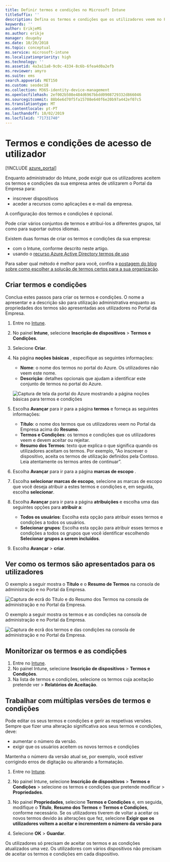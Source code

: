 ```yaml
---
title: Definir termos e condições no Microsoft Intune
titleSuffix: ''
description: Defina os termos e condições que os utilizadores veem no Portal da Empresa do Intune.
keywords: ''
author: ErikjeMS
ms.author: erikje
manager: dougeby
ms.date: 10/20/2018
ms.topic: conceptual
ms.service: microsoft-intune
ms.localizationpriority: high
ms.technology: ''
ms.assetid: 4a3a11a8-9c0c-4334-8c6b-6fea4d0a2efb
ms.reviewer: amyro
ms.suite: ems
search.appverid: MET150
ms.custom: seodec18
ms.collection: M365-identity-device-management
ms.openlocfilehash: 2ef002b508e484d6967bbdd0908729332d866046
ms.sourcegitcommit: 88b6e6d70f5fa15708e640f6e20b97a442ef07c5
ms.translationtype: MT
ms.contentlocale: pt-PT
ms.lasthandoff: 10/02/2019
ms.locfileid: "71731740"
---
```

# <a name="terms-and-conditions-for-user-access"></a>Termos e condições de acesso de utilizador

[!INCLUDE [azure_portal](../includes/azure_portal.md)]

Enquanto administrador do Intune, pode exigir que os utilizadores aceitem os termos e condições da sua empresa antes de utilizarem o Portal da Empresa para:
- inscrever dispositivos
- aceder a recursos como aplicações e e-mail da empresa.

A configuração dos termos e condições é opcional.

Pode criar vários conjuntos de termos e atribuí-los a diferentes grupos, tal como para suportar outros idiomas.

Existem duas formas de criar os termos e condições da sua empresa:
- com o Intune, conforme descrito neste artigo.
- usando o [recurso Azure Active Directory termos de uso](https://docs.microsoft.com/azure/active-directory/governance/active-directory-tou)

Para saber qual método é melhor para você, confira a [postagem do blog sobre como escolher a solução de termos certos para a sua organização](https://go.microsoft.com/fwlink/?linkid=2010506&clcid=0x409). 

## <a name="create-terms-and-conditions"></a>Criar termos e condições
Conclua estes passos para criar os termos e condições. O nome a apresentar e a descrição são para utilização administrativa enquanto as propriedades dos termos são apresentadas aos utilizadores no Portal da Empresa.

1. Entre no [Intune](https://go.microsoft.com/fwlink/?linkid=2090973).
2. No painel **Intune**, selecione **Inscrição de dispositivos** > **Termos e Condições**.
3. Selecione **Criar**.
4. Na página **noções básicas** , especifique as seguintes informações:

   - **Nome**: o nome dos termos no portal do Azure. Os utilizadores não veem este nome.
   - **Descrição**: detalhes opcionais que ajudam a identificar este conjunto de termos no portal do Azure.

    ![Captura de tela da portal do Azure mostrando a página noções básicas para termos e condições](./media/terms-and-conditions-create/terms-basics-page.png)

5. Escolha **Avançar** para ir para a página **termos** e forneça as seguintes informações:

   - **Título**: o nome dos termos que os utilizadores veem no Portal da Empresa acima do **Resumo**.
   - **Termos e Condições**: os termos e condições que os utilizadores veem e devem aceitar ou rejeitar.
   - **Resumo dos Termos**: texto que explica o que significa quando os utilizadores aceitam os termos. Por exemplo, "Ao inscrever o dispositivo, aceita os termos de utilização definidos pela Contoso. Leia atentamente os termos antes de continuar”.

6. Escolha **Avançar** para ir para a página **marcas de escopo** .

7. Escolha **selecionar marcas de escopo**, selecione as marcas de escopo que você deseja atribuir a estes termos e condições e, em seguida, escolha **selecionar**. 

8. Escolha **Avançar** para ir para a página **atribuições** e escolha uma das seguintes opções para **atribuir a**:
    - **Todos os usuários**: Escolha esta opção para atribuir esses termos e condições a todos os usuários.
    - **Selecionar grupos**: Escolha esta opção para atribuir esses termos e condições a todos os grupos que você identificar escolhendo **Selecionar grupos a serem incluídos**.

9. Escolha **Avançar** > **criar**.

## <a name="see-how-terms-are-displayed-to-your-users"></a>Ver como os termos são apresentados para os utilizadores
O exemplo a seguir mostra o **Título** e o **Resumo de Termos** na consola de administração e no Portal da Empresa.

![Captura de ecrã do Título e do Resumo dos Termos na consola de administração e no Portal da Empresa.](./media/terms-and-conditions-create/terms-summary-terms.png)

O exemplo a seguir mostra os termos e as condições na consola de administração e no Portal da Empresa.

![Captura de ecrã dos termos e das condições na consola de administração e no Portal da Empresa.](./media/terms-and-conditions-create/terms-properties-terms.png)


## <a name="monitor-terms-and-conditions"></a>Monitorizar os termos e as condições

1. Entre no [Intune](https://go.microsoft.com/fwlink/?linkid=2090973). 
1. No painel Intune, selecione **Inscrição de dispositivos** > **Termos e Condições**.
2. Na lista de termos e condições, selecione os termos cuja aceitação pretende ver > **Relatórios de Aceitação**.

## <a name="work-with-multiple-versions-of-terms-and-conditions"></a>Trabalhar com múltiplas versões de termos e condições
Pode editar os seus termos e condições e gerir as respetivas versões. Sempre que fizer uma alteração significativa aos seus termos e condições, deve:
- aumentar o número da versão.
- exigir que os usuários aceitem os novos termos e condições

Mantenha o número da versão atual se, por exemplo, você estiver corrigindo erros de digitação ou alterando a formatação.

1. Entre no [Intune](https://go.microsoft.com/fwlink/?linkid=2090973).

2. No painel Intune, selecione **Inscrição de dispositivos** > **Termos e Condições** > selecione os termos e condições que pretende modificar > **Propriedades**.

4. No painel **Propriedades**, selecione **Termos e Condições** e, em seguida, modifique o **Título**, **Resumo dos Termos** e **Termos e Condições**, conforme necessário. Se os utilizadores tiverem de voltar a aceitar os novos termos devido às alterações que fez, selecione **Exigir que os utilizadores voltem a aceitar e incrementem o número da versão para**

4. Selecione **OK** > **Guardar**.

Os utilizadores só precisam de aceitar os termos e as condições atualizados uma vez. Os utilizadores com vários dispositivos não precisam de aceitar os termos e condições em cada dispositivo.
